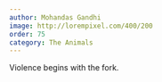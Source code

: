 ```yaml
---
author: Mohandas Gandhi
image: http://lorempixel.com/400/200
order: 75
category: The Animals
---
```


Violence begins with the fork.
